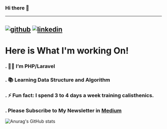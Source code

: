 ### Hi there 👋

<!--
**Abdaljawad-Ayah/Abdaljawad-Ayah** is a ✨ _special_ ✨ repository because its `README.md` (this file) appears on your GitHub profile.
-->

>
---
<a href='https://github.com/Abdaljawad-Ayah'>![github](https://cloud.githubusercontent.com/assets/17016297/18839843/0e06a67a-83d2-11e6-993a-b35a182500e0.png)</a>
<a href='https://www.linkedin.com/in/ayah-imad/'>![linkedin](https://cloud.githubusercontent.com/assets/17016297/18839848/0fc7e74e-83d2-11e6-8c6a-277fc9d6e067.png)</a>
---
# Here is What I'm working On!

### . 👨‍💻 I’m PHP/Laravel
### . 📚 Learning Data Structure and Algorithm
### . ⚡ Fun fact: I spend 3 to 4 days a week training calisthenics.
### . Please Subscribe to My Newsletter in [Medium](https://medium.com/@backendfreak/)

![Anurag's GitHub stats](https://github-readme-stats.vercel.app/api?username=Abdaljawad-Ayah&show_icons=true&theme=github_dark)


